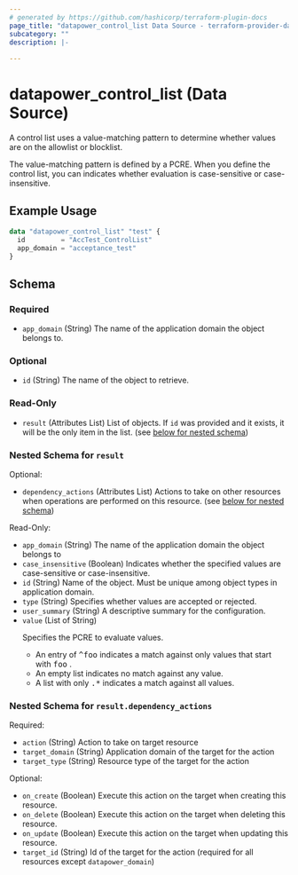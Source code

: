 ```yaml
---
# generated by https://github.com/hashicorp/terraform-plugin-docs
page_title: "datapower_control_list Data Source - terraform-provider-datapower"
subcategory: ""
description: |-
  
---
```


# datapower_control_list (Data Source)

<p>A control list uses a value-matching pattern to determine whether values are on the allowlist or blocklist.</p><p>The value-matching pattern is defined by a PCRE. When you define the control list, you can indicates whether evaluation is case-sensitive or case-insensitive.</p>

## Example Usage

```terraform
data "datapower_control_list" "test" {
  id         = "AccTest_ControlList"
  app_domain = "acceptance_test"
}
```

<!-- schema generated by tfplugindocs -->
## Schema

### Required

- `app_domain` (String) The name of the application domain the object belongs to.

### Optional

- `id` (String) The name of the object to retrieve.

### Read-Only

- `result` (Attributes List) List of objects. If `id` was provided and it exists, it will be the only item in the list. (see [below for nested schema](#nestedatt--result))

<a id="nestedatt--result"></a>
### Nested Schema for `result`

Optional:

- `dependency_actions` (Attributes List) Actions to take on other resources when operations are performed on this resource. (see [below for nested schema](#nestedatt--result--dependency_actions))

Read-Only:

- `app_domain` (String) The name of the application domain the object belongs to
- `case_insensitive` (Boolean) Indicates whether the specified values are case-sensitive or case-insensitive.
- `id` (String) Name of the object. Must be unique among object types in application domain.
- `type` (String) Specifies whether values are accepted or rejected.
- `user_summary` (String) A descriptive summary for the configuration.
- `value` (List of String) <p>Specifies the PCRE to evaluate values.</p><ul><li>An entry of <tt>^foo</tt> indicates a match against only values that start with <tt>foo</tt> .</li><li>An empty list indicates no match against any value.</li><li>A list with only <tt>.*</tt> indicates a match against all values.</li></ul>

<a id="nestedatt--result--dependency_actions"></a>
### Nested Schema for `result.dependency_actions`

Required:

- `action` (String) Action to take on target resource
- `target_domain` (String) Application domain of the target for the action
- `target_type` (String) Resource type of the target for the action

Optional:

- `on_create` (Boolean) Execute this action on the target when creating this resource.
- `on_delete` (Boolean) Execute this action on the target when deleting this resource.
- `on_update` (Boolean) Execute this action on the target when updating this resource.
- `target_id` (String) Id of the target for the action (required for all resources except `datapower_domain`)
